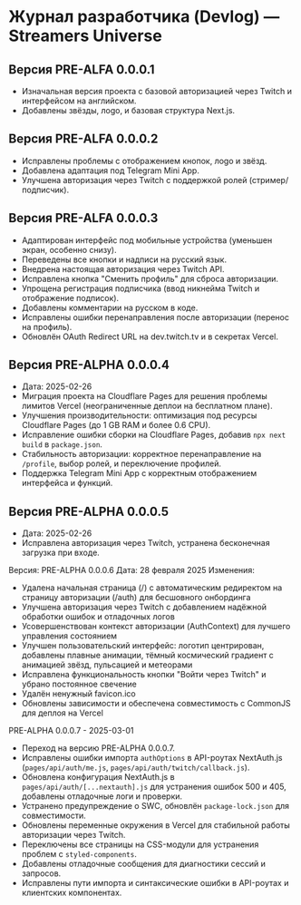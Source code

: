 # Журнал разработчика (Devlog) — Streamers Universe

## Версия PRE-ALFA 0.0.0.1
- Изначальная версия проекта с базовой авторизацией через Twitch и интерфейсом на английском.
- Добавлены звёзды, лogo, и базовая структура Next.js.

## Версия PRE-ALFA 0.0.0.2
- Исправлены проблемы с отображением кнопок, лogo и звёзд.
- Добавлена адаптация под Telegram Mini App.
- Улучшена авторизация через Twitch с поддержкой ролей (стример/подписчик).

## Версия PRE-ALFA 0.0.0.3
- Адаптирован интерфейс под мобильные устройства (уменьшен экран, особенно снизу).
- Переведены все кнопки и надписи на русский язык.
- Внедрена настоящая авторизация через Twitch API.
- Исправлена кнопка "Сменить профиль" для сброса авторизации.
- Упрощена регистрация подписчика (ввод никнейма Twitch и отображение подписок).
- Добавлены комментарии на русском в коде.
- Исправлены ошибки перенаправления после авторизации (перенос на профиль).
- Обновлён OAuth Redirect URL на dev.twitch.tv и в секретах Vercel.

## Версия PRE-ALPHA 0.0.0.4
- Дата: 2025-02-26
- Миграция проекта на Cloudflare Pages для решения проблемы лимитов Vercel (неограниченные деплои на бесплатном плане).
- Улучшения производительности: оптимизация под ресурсы Cloudflare Pages (до 1 GB RAM и более 0.6 CPU).
- Исправление ошибки сборки на Cloudflare Pages, добавив `npx next build` в `package.json`.
- Стабильность авторизации: корректное перенаправление на `/profile`, выбор ролей, и переключение профилей.
- Поддержка Telegram Mini App с корректным отображением интерфейса и функций.

## Версия PRE-ALPHA 0.0.0.5
- Дата: 2025-02-26
- Исправлена авторизация через Twitch, устранена бесконечная загрузка при входе.

Версия: PRE-ALPHA 0.0.0.6
Дата: 28 февраля 2025
Изменения:
- Удалена начальная страница (/) с автоматическим редиректом на страницу авторизации (/auth) для бесшовного онбординга
- Улучшена авторизация через Twitch с добавлением надёжной обработки ошибок и отладочных логов
- Усовершенствован контекст авторизации (AuthContext) для лучшего управления состоянием
- Улучшен пользовательский интерфейс: логотип центрирован, добавлены плавные анимации, тёмный космический градиент с анимацией звёзд, пульсацией и метеорами
- Исправлена функциональность кнопки "Войти через Twitch" и убрано постоянное свечение
- Удалён ненужный favicon.ico
- Обновлены зависимости и обеспечена совместимость с CommonJS для деплоя на Vercel

PRE-ALPHA 0.0.0.7 - 2025-03-01
- Переход на версию PRE-ALPHA 0.0.0.7.
- Исправлены ошибки импорта `authOptions` в API-роутах NextAuth.js (`pages/api/auth/me.js`, `pages/api/auth/twitch/callback.js`).
- Обновлена конфигурация NextAuth.js в `pages/api/auth/[...nextauth].js` для устранения ошибок 500 и 405, добавлены отладочные логи и проверки.
- Устранено предупреждение о SWC, обновлён `package-lock.json` для совместимости.
- Обновлены переменные окружения в Vercel для стабильной работы авторизации через Twitch.
- Переключены все страницы на CSS-модули для устранения проблем с `styled-components`.
- Добавлены отладочные сообщения для диагностики сессий и запросов.
- Исправлены пути импорта и синтаксические ошибки в API-роутах и клиентских компонентах.
